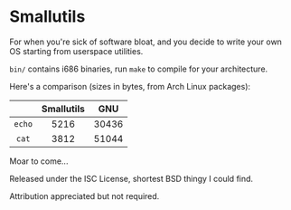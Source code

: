 Smallutils
==========

For when you're sick of software bloat, and you decide to write your own OS
starting from userspace utilities.

`bin/` contains i686 binaries, run `make` to compile for your architecture.

Here's a comparison (sizes in bytes, from Arch Linux packages):

|        | Smallutils |  GNU  |
|:------:|:----------:|:-----:|
| `echo` |    5216    | 30436 |
| `cat`  |    3812    | 51044 |

Moar to come...

Released under the ISC License, shortest BSD thingy I could find.

Attribution appreciated but not required.

